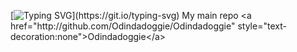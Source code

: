 
[![Typing SVG](https://readme-typing-svg.herokuapp.com?duration=2332&color=7900F7&lines=Hello!;I+am+Odindadoggie!)](https://git.io/typing-svg)
My main repo <a href="http://github.com/Odindadoggie/Odindadoggie" style="text-decoration:none">Odindadoggie</a>
